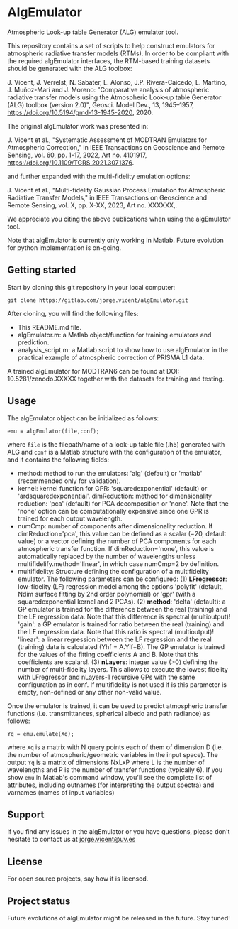 # AlgEmulator
Atmospheric Look-up table Generator (ALG) emulator tool.

This repository contains a set of scripts to help construct emulators for atmospheric radiative transfer models (RTMs). In order to be compliant with the required algEmulator interfaces, the RTM-based training datasets should be generated with the ALG toolbox:

J. Vicent, J. Verrelst, N. Sabater, L. Alonso, J.P. Rivera-Caicedo, L. Martino, J. Muñoz-Marí and J. Moreno: "Comparative analysis of atmospheric radiative transfer models using the Atmospheric Look-up table Generator (ALG) toolbox (version 2.0)", Geosci. Model Dev., 13, 1945–1957, https://doi.org/10.5194/gmd-13-1945-2020, 2020. 

The original algEmulator work was presented in:

J. Vicent et al., "Systematic Assessment of MODTRAN Emulators for Atmospheric Correction," in IEEE Transactions on Geoscience and Remote Sensing, vol. 60, pp. 1-17, 2022, Art no. 4101917, https://doi.org/10.1109/TGRS.2021.3071376.

and further expanded with the multi-fidelity emulation options:

J. Vicent et al., "Multi-fidelity Gaussian Process Emulation for Atmospheric Radiative Transfer Models," in IEEE Transactions on Geoscience and Remote Sensing, vol. X, pp. X-XX, 2023, Art no. XXXXXX,.

We appreciate you citing the above publications when using the algEmulator tool.

Note that algEmulator is currently only working in Matlab. Future evolution for python implementation is on-going.

## Getting started

Start by cloning this git repository in your local computer:
```
git clone https://gitlab.com/jorge.vicent/algEmulator.git
```

After cloning, you will find the following files:
- This README.md file.
- algEmulator.m: a Matlab object/function for training emulators and prediction.
- analysis_script.m: a Matlab script to show how to use algEmulator in the practical example of atmospheric correction of PRISMA L1 data.

A trained algEmulator for MODTRAN6 can be found at DOI: 10.5281/zenodo.XXXXX together with the datasets for training and testing.

## Usage
The algEmulator object can be initialized as follows:
```
emu = algEmulator(file,conf);
```
where ```file``` is the filepath/name of a look-up table file (.h5) generated with ALG and ```conf``` is a Matlab structure with the configuration of the emulator, and it contains the following fields:
- method: method to run the emulators: 'alg' (default) or 'matlab' (recommended only for validation).
- kernel: kernel function for GPR: 'squaredexponential' (default) or 'ardsquaredexponential'.
dimReduction: method for dimensionality reduction: 'pca' (default) for PCA decomposition or 'none'. Note that the 'none' option can be computationally expensive since one GPR is trained for each output wavelength.
- numCmp: number of components after dimensionality reduction. If dimReduction='pca', this value can be defined as a scalar (=20, default value) or a vector defining the number of PCA components for each atmospheric transfer function. If dimReduction='none', this value is automatically replaced by the number of wavelengths unless multifidelify.method='linear', in which case numCmp=2 by definition.
- multifidelity: Structure defining the configuration of a multifidelity emulator. The following parameters can be configured: (1) **LFregressor**: low-fidelity (LF) regression model among the options 'polyfit' (default, Ndim surface fitting by 2nd order polynomial) or 'gpr' (with a squaredexponential kernel and 2 PCAs). (2) **method**: 'delta' (default): a GP emulator is trained for the difference between the real (training) and the LF regression data. Note that this difference is spectral (multioutput)! 'gain': a GP emulator is trained for ratio between the real (training) and the LF  regression data. Note that this ratio is spectral (multioutput)! 'linear': a linear regression between the LF regression and the real (training) data is calculated (Yhf = A.Ylf+B). The GP emulator is trained for the values of the fitting coefficients A and B. Note that this coefficients are scalars!. (3) **nLayers**: integer value (>0) defining the number of multi-fidelity layers. This allows to execute the lowest fidelity with LFregressor and nLayers-1 recursive GPs with the same configuration as in conf. If multifidelity is not used if is this parameter is empty, non-defined or any other non-valid value.

Once the emulator is trained, it can be used to predict atmospheric transfer functions (i.e. transmittances, spherical albedo and path radiance) as follows:
```
Yq = emu.emulate(Xq);
```
where ```Xq``` is a matrix with N query points each of them of dimension D (i.e. the number of atmospheric/geometric variables in the input space). The output ```Yq``` is a matrix of dimensions NxLxP where L is the number of wavelengths and P is the number of transfer functions (typically 6). If you show ```emu``` in Matlab's command window, you'll see the complete list of attributes, including outnames (for interpreting the output spectra) and varnames (names of input variables)

## Support
If you find any issues in the algEmulator or you have questions, please don't hesitate to contact us at jorge.vicent@uv.es 

## License
For open source projects, say how it is licensed.

## Project status
Future evolutions of algEmulator might be released in the future. Stay tuned!